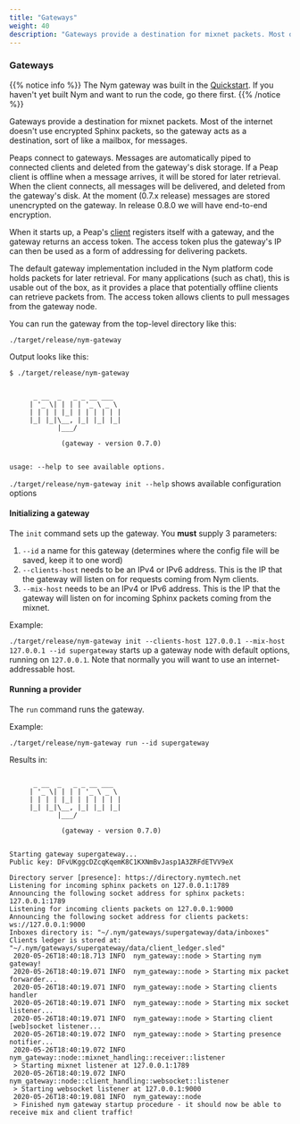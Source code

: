 ```yaml
---
title: "Gateways"
weight: 40
description: "Gateways provide a destination for mixnet packets. Most of the internet doesn't use encrypted Sphinx packets, so the gateway acts as a destination for Sphinx traffic."
---
```


### Gateways

{{% notice info %}}
The Nym gateway was built in the [Quickstart](https://nymtech.net/docs/quickstart). If you haven't yet built Nym and want to run the code, go there first.
{{% /notice %}}

Gateways provide a destination for mixnet packets. Most of the internet doesn't use encrypted Sphinx packets, so the gateway acts as a destination, sort of like a mailbox, for messages.

Peaps connect to gateways. Messages are automatically piped to connected clients and deleted from the gateway's disk storage. If a Peap client is offline when a message arrives, it will be stored for later retrieval. When the client connects, all messages will be delivered, and deleted from the gateway's disk. At the moment (0.7.x release) messages are stored unencrypted on the gateway. In release 0.8.0 we will have end-to-end encryption. 

When it starts up, a Peap's [client](../clients) registers itself with a gateway, and the gateway returns an access token. The access token plus the gateway's IP can then be used as a form of addressing for delivering packets.

The default gateway implementation included in the Nym platform code holds packets for later retrieval. For many applications (such as chat), this is usable out of the box, as it provides a place that potentially offline clients can retrieve packets from. The access token allows clients to pull messages from the gateway node.

You can run the gateway from the top-level directory like this:

`./target/release/nym-gateway`

Output looks like this:

```shell
$ ./target/release/nym-gateway


      _ __  _   _ _ __ ___
     | '_ \| | | | '_ \ _ \
     | | | | |_| | | | | | |
     |_| |_|\__, |_| |_| |_|
            |___/

             (gateway - version 0.7.0)

    
usage: --help to see available options.
```

`./target/release/nym-gateway init --help` shows available configuration options

#### Initializing a gateway

The `init` command sets up the gateway. You **must** supply 3 parameters:

1. `--id` a name for this gateway (determines where the config file will be saved, keep it to one word)
2. `--clients-host` needs to be an IPv4 or IPv6 address. This is the IP that the gateway will listen on for requests coming from Nym clients.
3. `--mix-host` needs to be an IPv4 or IPv6 address. This is the IP that the gateway will listen on for incoming Sphinx packets coming from the mixnet.

Example:

`./target/release/nym-gateway init --clients-host 127.0.0.1 --mix-host 127.0.0.1 --id supergateway` starts up a gateway node with default options, running on `127.0.0.1`. Note that normally you will want to use an internet-addressable host. 

#### Running a provider

The `run` command runs the gateway.

Example:

`./target/release/nym-gateway run --id supergateway`

Results in: 


```

      _ __  _   _ _ __ ___
     | '_ \| | | | '_ \ _ \
     | | | | |_| | | | | | |
     |_| |_|\__, |_| |_| |_|
            |___/

             (gateway - version 0.7.0)

    
Starting gateway supergateway...
Public key: DFvUKggcDZcqKqemK8C1KXNmBvJasp1A3ZRFdETVV9eX

Directory server [presence]: https://directory.nymtech.net
Listening for incoming sphinx packets on 127.0.0.1:1789
Announcing the following socket address for sphinx packets: 127.0.0.1:1789
Listening for incoming clients packets on 127.0.0.1:9000
Announcing the following socket address for clients packets: ws://127.0.0.1:9000
Inboxes directory is: "~/.nym/gateways/supergateway/data/inboxes"
Clients ledger is stored at: "~/.nym/gateways/supergateway/data/client_ledger.sled"
 2020-05-26T18:40:18.713 INFO  nym_gateway::node > Starting nym gateway!
 2020-05-26T18:40:19.071 INFO  nym_gateway::node > Starting mix packet forwarder...
 2020-05-26T18:40:19.071 INFO  nym_gateway::node > Starting clients handler
 2020-05-26T18:40:19.071 INFO  nym_gateway::node > Starting mix socket listener...
 2020-05-26T18:40:19.071 INFO  nym_gateway::node > Starting client [web]socket listener...
 2020-05-26T18:40:19.072 INFO  nym_gateway::node > Starting presence notifier...
 2020-05-26T18:40:19.072 INFO  nym_gateway::node::mixnet_handling::receiver::listener 
 > Starting mixnet listener at 127.0.0.1:1789
 2020-05-26T18:40:19.072 INFO  nym_gateway::node::client_handling::websocket::listener 
 > Starting websocket listener at 127.0.0.1:9000
 2020-05-26T18:40:19.081 INFO  nym_gateway::node                                       
 > Finished nym gateway startup procedure - it should now be able to receive mix and client traffic!
```

